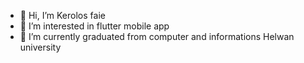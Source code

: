 - 👋 Hi, I’m Kerolos faie
- 👀 I’m interested in flutter mobile app
- 🌱 I’m currently graduated from computer and informations Helwan university 

<!---
Kerolos77/Kerolos77 is a ✨ special ✨ repository because its `README.md` (this file) appears on your GitHub profile.
You can click the Preview link to take a look at your changes.
--->
